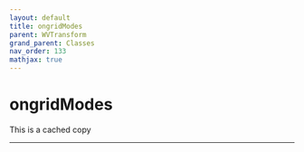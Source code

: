 ```yaml
---
layout: default
title: ongridModes
parent: WVTransform
grand_parent: Classes
nav_order: 133
mathjax: true
---
```


#  ongridModes

This is a cached copy


---

